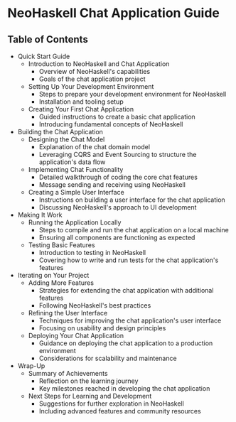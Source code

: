 # NeoHaskell Chat Application Guide

## Table of Contents

- Quick Start Guide
  - Introduction to NeoHaskell and Chat Application
    - Overview of NeoHaskell's capabilities
    - Goals of the chat application project
  - Setting Up Your Development Environment
    - Steps to prepare your development environment for NeoHaskell
    - Installation and tooling setup
  - Creating Your First Chat Application
    - Guided instructions to create a basic chat application
    - Introducing fundamental concepts of NeoHaskell
- Building the Chat Application
  - Designing the Chat Model
    - Explanation of the chat domain model
    - Leveraging CQRS and Event Sourcing to structure the application's data flow
  - Implementing Chat Functionality
    - Detailed walkthrough of coding the core chat features
    - Message sending and receiving using NeoHaskell
  - Creating a Simple User Interface
    - Instructions on building a user interface for the chat application
    - Discussing NeoHaskell's approach to UI development
- Making It Work
  - Running the Application Locally
    - Steps to compile and run the chat application on a local machine
    - Ensuring all components are functioning as expected
  - Testing Basic Features
    - Introduction to testing in NeoHaskell
    - Covering how to write and run tests for the chat application's features
- Iterating on Your Project
  - Adding More Features
    - Strategies for extending the chat application with additional features
    - Following NeoHaskell's best practices
  - Refining the User Interface
    - Techniques for improving the chat application's user interface
    - Focusing on usability and design principles
  - Deploying Your Chat Application
    - Guidance on deploying the chat application to a production environment
    - Considerations for scalability and maintenance
- Wrap-Up
  - Summary of Achievements
    - Reflection on the learning journey
    - Key milestones reached in developing the chat application
  - Next Steps for Learning and Development
    - Suggestions for further exploration in NeoHaskell
    - Including advanced features and community resources
